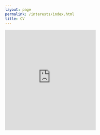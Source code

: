 ```yaml
---
layout: page
permalink: /interests/index.html
title: CV
---
```


<embed src="https://kaimaoge.github.io/files/CV.pdf" type="application/pdf" height="330px"/>
